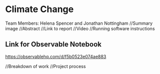 # Climate Change
Team Members: Helena Spencer and Jonathan Nottingham
//Summary image
//Abstract
//Link to report
//Video
//Running software instructions

## Link for Observable Notebook
https://observablehq.com/d/f5b0523e074ae883

//Breakdown of work
//Project process
